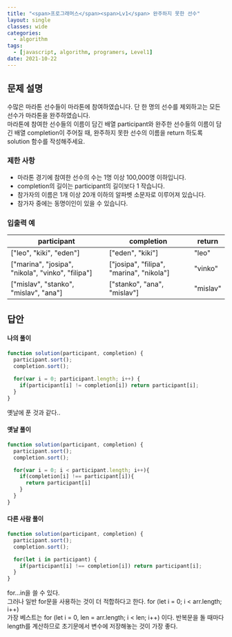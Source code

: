 ```yaml
---
title: "<span>프로그래머스</span><span>Lv1</span> 완주하지 못한 선수"
layout: single
classes: wide
categories:
  - algorithm
tags:
  - [javascript, algorithm, programers, Level1]
date: 2021-10-22
---
```


## 문제 설명
수많은 마라톤 선수들이 마라톤에 참여하였습니다. 단 한 명의 선수를 제외하고는 모든 선수가 마라톤을 완주하였습니다.  
마라톤에 참여한 선수들의 이름이 담긴 배열 participant와 완주한 선수들의 이름이 담긴 배열 completion이 주어질 때, 완주하지 못한 선수의 이름을 return 하도록 solution 함수를 작성해주세요.

### 제한 사항
* 마라톤 경기에 참여한 선수의 수는 1명 이상 100,000명 이하입니다.
* completion의 길이는 participant의 길이보다 1 작습니다.
* 참가자의 이름은 1개 이상 20개 이하의 알파벳 소문자로 이루어져 있습니다.
* 참가자 중에는 동명이인이 있을 수 있습니다.

### 입출력 예

|participant|completion|return|
|-|-|-|
|["leo", "kiki", "eden"]|["eden", "kiki"]|"leo"|
|["marina", "josipa", "nikola", "vinko", "filipa"]|["josipa", "filipa", "marina", "nikola"]|"vinko"|
|["mislav", "stanko", "mislav", "ana"]|["stanko", "ana", "mislav"]|"mislav"|

## 답안
#### 나의 풀이
```javascript
function solution(participant, completion) {
  participant.sort();
  completion.sort();
    
  for(var i = 0; participant.length; i++) {
    if(participant[i] != completion[i]) return participant[i];
  }
}
```
옛날에 푼 것과 같다..

#### 옛날 풀이
```javascript
function solution(participant, completion) {
  participant.sort();
  completion.sort();

  for(var i = 0; i < participant.length; i++){
    if(completion[i] !== participant[i]){
      return participant[i]
    }
  }
}
```

#### 다른 사람 풀이
```javascript
function solution(participant, completion) {
  participant.sort();
  completion.sort();

  for(let i in participant) {
    if(participant[i] !== completion[i]) return participant[i];
  }
}
```
for...in을 쓸 수 있다.  
그러나 일반 for문을 사용하는 것이 더 적합하다고 한다. for (let i = 0; i < arr.length; i++)  
가장 베스트는 for (let i = 0, len = arr.length; i < len; i++) 이다. 반복문을 돌 때마다 length를 계산하므로 초기문에서 변수에 저장해놓는 것이 가장 좋다.

